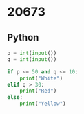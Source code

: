 # 20673

## Python

```python
p = int(input())
q = int(input())

if p <= 50 and q <= 10:
    print("White")
elif q > 30:
    print("Red")
else:
    print("Yellow")
```
